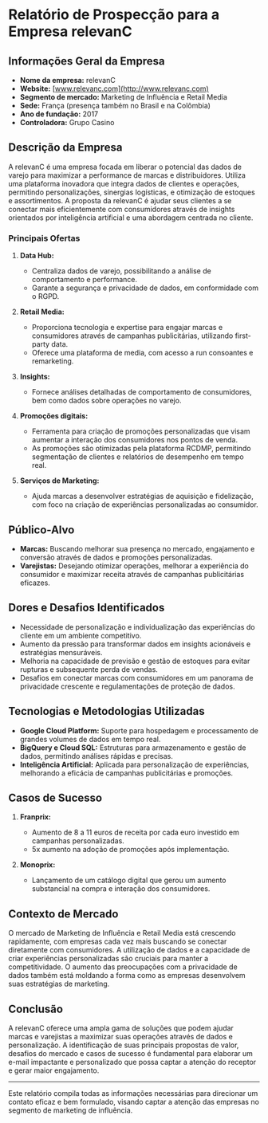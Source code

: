 # Relatório de Prospecção para a Empresa relevanC

## Informações Geral da Empresa
- **Nome da empresa:** relevanC
- **Website:** [www.relevanc.com](http://www.relevanc.com)
- **Segmento de mercado:** Marketing de Influência e Retail Media
- **Sede:** França (presença também no Brasil e na Colômbia)
- **Ano de fundação:** 2017
- **Controladora:** Grupo Casino

## Descrição da Empresa
A relevanC é uma empresa focada em liberar o potencial das dados de varejo para maximizar a performance de marcas e distribuidores. Utiliza uma plataforma inovadora que integra dados de clientes e operações, permitindo personalizações, sinergias logísticas, e otimização de estoques e assortimentos. A proposta da relevanC é ajudar seus clientes a se conectar mais eficientemente com consumidores através de insights orientados por inteligência artificial e uma abordagem centrada no cliente.

### Principais Ofertas
1. **Data Hub:** 
   - Centraliza dados de varejo, possibilitando a análise de comportamento e performance.
   - Garante a segurança e privacidade de dados, em conformidade com o RGPD.
   
2. **Retail Media:** 
   - Proporciona tecnologia e expertise para engajar marcas e consumidores através de campanhas publicitárias, utilizando first-party data.
   - Oferece uma plataforma de media, com acesso a run consoantes e remarketing.
   
3. **Insights:** 
   - Fornece análises detalhadas de comportamento de consumidores, bem como dados sobre operações no varejo.

4. **Promoções digitais:** 
   - Ferramenta para criação de promoções personalizadas que visam aumentar a interação dos consumidores nos pontos de venda.
   - As promoções são otimizadas pela plataforma RCDMP, permitindo segmentação de clientes e relatórios de desempenho em tempo real.

5. **Serviços de Marketing:** 
   - Ajuda marcas a desenvolver estratégias de aquisição e fidelização, com foco na criação de experiências personalizadas ao consumidor.

## Público-Alvo
- **Marcas:** Buscando melhorar sua presença no mercado, engajamento e conversão através de dados e promoções personalizadas.
- **Varejistas:** Desejando otimizar operações, melhorar a experiência do consumidor e maximizar receita através de campanhas publicitárias eficazes.

## Dores e Desafios Identificados
- Necessidade de personalização e individualização das experiências do cliente em um ambiente competitivo.
- Aumento da pressão para transformar dados em insights acionáveis e estratégias mensuráveis.
- Melhoria na capacidade de previsão e gestão de estoques para evitar rupturas e subsequente perda de vendas.
- Desafios em conectar marcas com consumidores em um panorama de privacidade crescente e regulamentações de proteção de dados.

## Tecnologias e Metodologias Utilizadas
- **Google Cloud Platform:** Suporte para hospedagem e processamento de grandes volumes de dados em tempo real.
- **BigQuery e Cloud SQL:** Estruturas para armazenamento e gestão de dados, permitindo análises rápidas e precisas.
- **Inteligência Artificial:** Aplicada para personalização de experiências, melhorando a eficácia de campanhas publicitárias e promoções.

## Casos de Sucesso
1. **Franprix:**
   - Aumento de 8 a 11 euros de receita por cada euro investido em campanhas personalizadas.
   - 5x aumento na adoção de promoções após implementação.

2. **Monoprix:**
   - Lançamento de um catálogo digital que gerou um aumento substancial na compra e interação dos consumidores.

## Contexto de Mercado
O mercado de Marketing de Influência e Retail Media está crescendo rapidamente, com empresas cada vez mais buscando se conectar diretamente com consumidores. A utilização de dados e a capacidade de criar experiências personalizadas são cruciais para manter a competitividade. O aumento das preocupações com a privacidade de dados também está moldando a forma como as empresas desenvolvem suas estratégias de marketing.

## Conclusão
A relevanC oferece uma ampla gama de soluções que podem ajudar marcas e varejistas a maximizar suas operações através de dados e personalização. A identificação de suas principais propostas de valor, desafios do mercado e casos de sucesso é fundamental para elaborar um e-mail impactante e personalizado que possa captar a atenção do receptor e gerar maior engajamento.

---

Este relatório compila todas as informações necessárias para direcionar um contato eficaz e bem formulado, visando captar a atenção das empresas no segmento de marketing de influência.